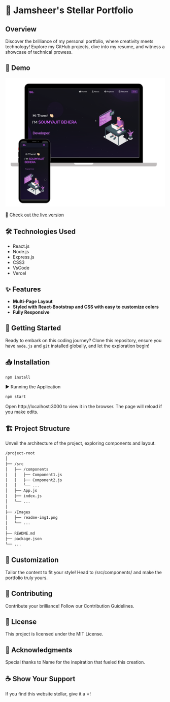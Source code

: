 # 🚀 Jamsheer's Stellar Portfolio

## Overview
Discover the brilliance of my personal portfolio, where creativity meets technology! Explore my GitHub projects, dive into my resume, and witness a showcase of technical prowess.

## 🌟 Demo
![Jamsheer's Portfolio](./Images/readme-img1.png)

🔗 [Check out the live version](https://soumyajit.vercel.app/)

## 🛠 Technologies Used
- React.js
- Node.js
- Express.js
- CSS3
- VsCode
- Vercel

## ✨ Features
- **Multi-Page Layout**
- **Styled with React-Bootstrap and CSS with easy to customize colors**
- **Fully Responsive**

## 🚀 Getting Started
Ready to embark on this coding journey? Clone this repository, ensure you have `node.js` and `git` installed globally, and let the exploration begin!

## 📥 Installation

```bash
npm install
```
▶️ Running the Application

```bash
npm start
```
Open http://localhost:3000 to view it in the browser. The page will reload if you make edits.

## 🏗 Project Structure
Unveil the architecture of the project, exploring components and layout.
```bash
/project-root
│
├── /src
│   ├── /components
│   │   ├── Component1.js
│   │   ├── Component2.js
│   │   └── ...
│   ├── App.js
│   ├── index.js
│   └── ...
│
├── /Images
│   ├── readme-img1.png
│   └── ...
│
├── README.md
├── package.json
└── ...
```
## 🎨 Customization
Tailor the content to fit your style! Head to /src/components/ and make the portfolio truly yours.

 ## 🤝 Contributing
Contribute your brilliance! Follow our Contribution Guidelines.

## 📜 License
This project is licensed under the MIT License.

## 🙌 Acknowledgments
Special thanks to Name for the inspiration that fueled this creation.

## ☕ Show Your Support
If you find this website stellar, give it a ⭐️!
